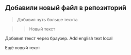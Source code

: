 ## Добавили новый файл в репозиторий

>Добавил чуть больше текста

>>Новый текст

Добавил текст через браузер. Add english text local

Ещё новый текст
